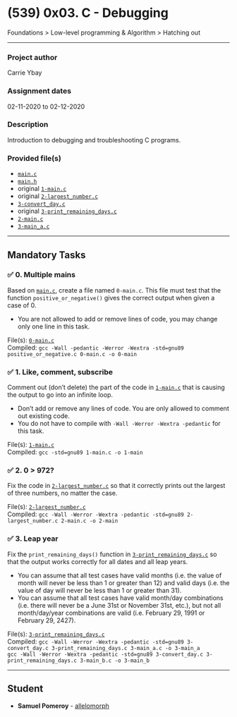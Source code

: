 # (539) 0x03. C - Debugging
Foundations > Low-level programming & Algorithm > Hatching out

---

### Project author
Carrie Ybay

### Assignment dates
02-11-2020 to 02-12-2020

### Description
Introduction to debugging and troubleshooting C programs.

### Provided file(s)
* [`main.c`](./provided/main.c)
* [`main.h`](./provided/main.h)
* original [`1-main.c`](./provided/1-main.c)
* original [`2-largest_number.c`](./provided/2-largest_number.c)
* [`3-convert_day.c`](./provided/3-convert_day.c)
* original [`3-print_remaining_days.c`](./provided/3-print_remaining_days.c)
* [`2-main.c`](./tests/2-main.c)
* [`3-main_a.c`](./tests/3-main_a.c)

---

## Mandatory Tasks

### :white_check_mark: 0. Multiple mains
Based on [`main.c`](provided/main.c), create a file named `0-main.c`. This file must test that the function `positive_or_negative()` gives the correct output when given a case of 0.

* You are not allowed to add or remove lines of code, you may change only one line in this task.

File(s): [`0-main.c`](./0-main.c)\
Compiled: `gcc -Wall -pedantic -Werror -Wextra -std=gnu89 positive_or_negative.c 0-main.c -o 0-main`

### :white_check_mark: 1. Like, comment, subscribe
Comment out (don’t delete) the part of the code in [`1-main.c`](provided/1-main.c) that is causing the output to go into an infinite loop.

* Don’t add or remove any lines of code. You are only allowed to comment out existing code.
* You do not have to compile with `-Wall -Werror -Wextra -pedantic` for this task.

File(s): [`1-main.c`](./1-main.c)\
Compiled: `gcc -std=gnu89 1-main.c -o 1-main`

### :white_check_mark: 2. 0 > 972?
Fix the code in [`2-largest_number.c`](provided/2-largest_number.c) so that it correctly prints out the largest of three numbers, no matter the case.

File(s): [`2-largest_number.c`](./2-largest_number.c)\
Compiled: `gcc -Wall -Werror -Wextra -pedantic -std=gnu89 2-largest_number.c 2-main.c -o 2-main`

### :white_check_mark: 3. Leap year
Fix the `print_remaining_days()` function in [`3-print_remaining_days.c`](provided/3-print_remaining_days.c) so that the output works correctly for all dates and all leap years.

* You can assume that all test cases have valid months (i.e. the value of month will never be less than 1 or greater than 12) and valid days (i.e. the value of day will never be less than 1 or greater than 31).
* You can assume that all test cases have valid month/day combinations (i.e. there will never be a June 31st or November 31st, etc.), but not all month/day/year combinations are valid (i.e. February 29, 1991 or February 29, 2427).

File(s): [`3-print_remaining_days.c`](./3-print_remaining_days.c)\
Compiled: `gcc -Wall -Werror -Wextra -pedantic -std=gnu89 3-convert_day.c 3-print_remaining_days.c 3-main_a.c -o 3-main_a`\
`gcc -Wall -Werror -Wextra -pedantic -std=gnu89 3-convert_day.c 3-print_remaining_days.c 3-main_b.c -o 3-main_b`

---

## Student
* **Samuel Pomeroy** - [allelomorph](github.com/allelomorph)
